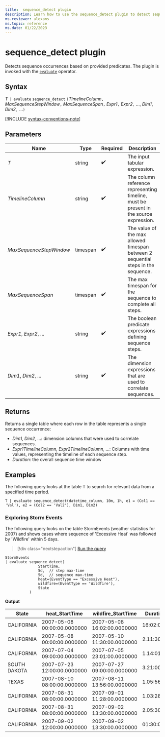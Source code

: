 ```yaml
---
title:  sequence_detect plugin
description: Learn how to use the sequence_detect plugin to detect sequence occurrences based on provided predicates.
ms.reviewer: alexans
ms.topic: reference
ms.date: 01/22/2023
---
```

# sequence_detect plugin

Detects sequence occurrences based on provided predicates. The plugin is invoked with the [`evaluate`](evaluate-operator.md) operator.

## Syntax

*T* `| evaluate` `sequence_detect` `(`*TimelineColumn*`,` *MaxSequenceStepWindow*`,` *MaxSequenceSpan*`,` *Expr1*`,` *Expr2*`,` ..., *Dim1*`,` *Dim2*`,` ...`)`

[!INCLUDE [syntax-conventions-note](../../includes/syntax-conventions-note.md)]

## Parameters

| Name | Type | Required | Description |
|--|--|--|--|
| *T*| string |  :heavy_check_mark: | The input tabular expression.|
| *TimelineColumn*| string |  :heavy_check_mark: | The column reference representing timeline, must be present in the source expression.|
| *MaxSequenceStepWindow*| timespan |  :heavy_check_mark: | The value of the max allowed timespan between 2 sequential steps in the sequence.|
| *MaxSequenceSpan*| timespan |  :heavy_check_mark: | The max timespan for the sequence to complete all steps.|
| *Expr1*, *Expr2*, ...| string |  :heavy_check_mark: | The boolean predicate expressions defining sequence steps.|
| *Dim1*, *Dim2*, ...| string |  :heavy_check_mark: | The dimension expressions that are used to correlate sequences.|

## Returns

Returns a single table where each row in the table represents a single sequence occurrence:

* *Dim1*, *Dim2*, ...: dimension columns that were used to correlate sequences.
* *Expr1*_*TimelineColumn*, *Expr2*_*TimelineColumn*, ...: Columns with time values, representing the timeline of each sequence step.
* *Duration*: the overall sequence time window

## Examples

The following query looks at the table T to search for relevant data from a specified time period.

```kusto
T | evaluate sequence_detect(datetime_column, 10m, 1h, e1 = (Col1 == 'Val'), e2 = (Col2 == 'Val2'), Dim1, Dim2)
```

### Exploring Storm Events

The following query looks on the table StormEvents (weather statistics for 2007) and shows cases where sequence of 'Excessive Heat' was followed by 'Wildfire' within 5 days.

> [!div class="nextstepaction"]
> <a href="https://dataexplorer.azure.com/clusters/help/databases/Samples?query=H4sIAAAAAAAAA3WPMQuDMBCFd3/F4aJCilPHjEJ3BccSklcaMNaaM7XQH99QXAz1xnvfx7tr+TG7JmBkn30IQQ2LYpDHc8GocTVgaC4z2k/LaubOOog0ORtBVNfkGRM5tZ44UofQVnMI3qFYlr/7uvcEkpLyZtXw3gbQJaZ5JSi1XnYwNzsjMYt+2xd/nPgR7+qrLywAQRgbAQAA" target="_blank">Run the query</a>

```kusto
StormEvents
| evaluate sequence_detect(
               StartTime,
               5d,  // step max-time
               5d,  // sequence max-time
               heat=(EventType == "Excessive Heat"), 
               wildfire=(EventType == 'Wildfire'), 
               State
           )
```

**Output**

|State|heat_StartTime|wildfire_StartTime|Duration|
|---|---|---|---|
|CALIFORNIA|2007-05-08 00:00:00.0000000|2007-05-08 16:02:00.0000000|16:02:00|
|CALIFORNIA|2007-05-08 00:00:00.0000000|2007-05-10 11:30:00.0000000|2.11:30:00|
|CALIFORNIA|2007-07-04 09:00:00.0000000|2007-07-05 23:01:00.0000000|1.14:01:00|
|SOUTH DAKOTA|2007-07-23 12:00:00.0000000|2007-07-27 09:00:00.0000000|3.21:00:00|
|TEXAS|2007-08-10 08:00:00.0000000|2007-08-11 13:56:00.0000000|1.05:56:00|
|CALIFORNIA|2007-08-31 08:00:00.0000000|2007-09-01 11:28:00.0000000|1.03:28:00|
|CALIFORNIA|2007-08-31 08:00:00.0000000|2007-09-02 13:30:00.0000000|2.05:30:00|
|CALIFORNIA|2007-09-02 12:00:00.0000000|2007-09-02 13:30:00.0000000|01:30:00|
